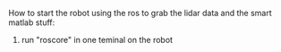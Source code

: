 How to start the robot using the ros to grab the lidar data and the smart matlab stuff:
1) run "roscore" in one teminal on the robot

